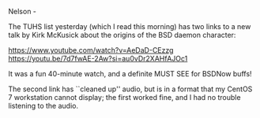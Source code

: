 Nelson - 

The TUHS list yesterday (which I read this morning)
has two links to a new talk by Kirk McKusick about
the origins of the BSD daemon character:

https://www.youtube.com/watch?v=AeDaD-CEzzg
https://youtu.be/7d7fwAE-2Aw?si=au0vDr2XAHfAJOc1

It was a fun 40-minute watch, and a definite MUST SEE
for BSDNow buffs!

The second link has ``cleaned up'' audio, but is
in a format that my CentOS 7 workstation cannot
display; the first worked fine, and I had no
trouble listening to the audio.
